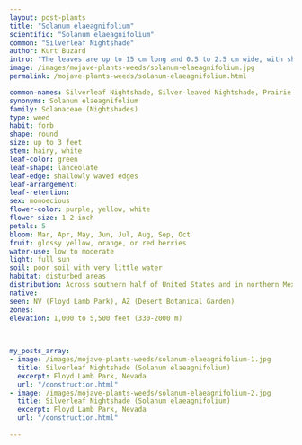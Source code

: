 ```yaml
---
layout: post-plants
title: "Solanum elaeagnifolium"
scientific: "Solanum elaeagnifolium"
common: "Silverleaf Nightshade"
author: Kurt Buzard
intro: "The leaves are up to 15 cm long and 0.5 to 2.5 cm wide, with shallowly waved edges. Leaves and stems are covered with downy hairs (trichomes) that lie against and hide the surface, giving a silvery or grayish appearance. The flowers, appearing from April to August, have five petals united to form a star, ranging from blue to pale lavender or occasionally white; five yellow stamens and a pistil form a projecting center. The plant produces glossy yellow, orange, or red berries that last all winter and may turn brown as they dry. The lavender, star-shaped flowers with yellow centers are beautifully set off by the silvery foliage, and large patches of the plant in full bloom are striking. However, the plant is aggressive, poisonous, spreading steadily from deep rootstocks; in a few states it is classified as a noxious weed. It is very hard to control, as root stocks less than 1 cm long can regenerate into plants. The species is also toxic to livestock."
image: /images/mojave-plants-weeds/solanum-elaeagnifolium.jpg
permalink: /mojave-plants-weeds/solanum-elaeagnifolium.html

common-names: Silverleaf Nightshade, Silver-leaved Nightshade, Prairie Berry, Silverleaf Nettle, White Horsenettle, Silver Nightshade, Trompillo, Tomato Weed, Bull Nettle
synonyms: Solanum elaeagnifolium
family: Solanaceae (Nightshades)
type: weed
habit: forb
shape: round
size: up to 3 feet
stem: hairy, white
leaf-color: green
leaf-shape: lanceolate
leaf-edge: shallowly waved edges
leaf-arrangement: 
leaf-retention: 
sex: monoecious
flower-color: purple, yellow, white
flower-size: 1-2 inch
petals: 5
bloom: Mar, Apr, May, Jun, Jul, Aug, Sep, Oct 
fruit: glossy yellow, orange, or red berries
water-use: low to moderate
light: full sun
soil: poor soil with very little water
habitat: disturbed areas
distribution: Across southern half of United States and in northern Mexico; in West, north to Washington, Idaho, Colorado, and Nebraska
native: 
seen: NV (Floyd Lamb Park), AZ (Desert Botanical Garden)
zones: 
elevation: 1,000 to 5,500 feet (330-2000 m)
 
   

my_posts_array:
- image: /images/mojave-plants-weeds/solanum-elaeagnifolium-1.jpg
  title: Silverleaf Nightshade (Solanum elaeagnifolium)
  excerpt: Floyd Lamb Park, Nevada
  url: "/construction.html"
- image: /images/mojave-plants-weeds/solanum-elaeagnifolium-2.jpg
  title: Silverleaf Nightshade (Solanum elaeagnifolium)
  excerpt: Floyd Lamb Park, Nevada
  url: "/construction.html"
 
---
```

  
  
 <p></p>
  